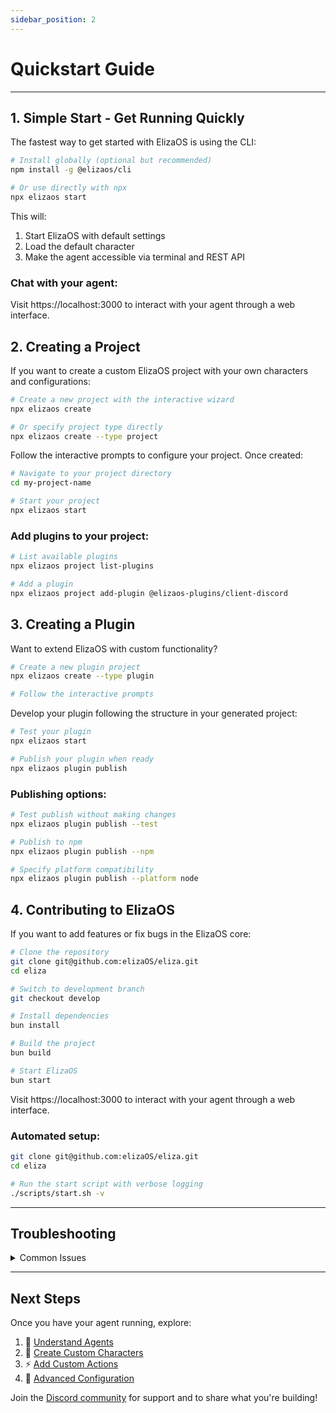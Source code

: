 ```yaml
---
sidebar_position: 2
---
```


# Quickstart Guide

---

## 1. Simple Start - Get Running Quickly

The fastest way to get started with ElizaOS is using the CLI:

```bash
# Install globally (optional but recommended)
npm install -g @elizaos/cli

# Or use directly with npx
npx elizaos start
```

This will:

1. Start ElizaOS with default settings
2. Load the default character
3. Make the agent accessible via terminal and REST API

### Chat with your agent:

Visit https://localhost:3000 to interact with your agent through a web interface.

## 2. Creating a Project

If you want to create a custom ElizaOS project with your own characters and configurations:

```bash
# Create a new project with the interactive wizard
npx elizaos create

# Or specify project type directly
npx elizaos create --type project
```

Follow the interactive prompts to configure your project. Once created:

```bash
# Navigate to your project directory
cd my-project-name

# Start your project
npx elizaos start
```

### Add plugins to your project:

```bash
# List available plugins
npx elizaos project list-plugins

# Add a plugin
npx elizaos project add-plugin @elizaos-plugins/client-discord
```

## 3. Creating a Plugin

Want to extend ElizaOS with custom functionality?

```bash
# Create a new plugin project
npx elizaos create --type plugin

# Follow the interactive prompts
```

Develop your plugin following the structure in your generated project:

```bash
# Test your plugin
npx elizaos start

# Publish your plugin when ready
npx elizaos plugin publish
```

### Publishing options:

```bash
# Test publish without making changes
npx elizaos plugin publish --test

# Publish to npm
npx elizaos plugin publish --npm

# Specify platform compatibility
npx elizaos plugin publish --platform node
```

## 4. Contributing to ElizaOS

If you want to add features or fix bugs in the ElizaOS core:

```bash
# Clone the repository
git clone git@github.com:elizaOS/eliza.git
cd eliza

# Switch to development branch
git checkout develop

# Install dependencies
bun install

# Build the project
bun build

# Start ElizaOS
bun start
```

Visit https://localhost:3000 to interact with your agent through a web interface.

### Automated setup:

```bash
git clone git@github.com:elizaOS/eliza.git
cd eliza

# Run the start script with verbose logging
./scripts/start.sh -v
```

---

## Troubleshooting

<details>
<summary>Common Issues</summary>

### Node Version

- Use Node.js 23.3.0+ (`node -v` to check)
- Try using NVM: `nvm use 23`

### Installation Problems

```bash
# Clean and reinstall
bun clean
bun install --no-frozen-lockfile
bun build
```

### Plugin Issues

```bash
# Rebuild problematic packages
bun rebuild better-sqlite3
```

### Docker Issues

```bash
# Clean up Docker environment
docker rmi -f $(docker images -aq)
docker builder prune -a -f
```

</details>

---

## Next Steps

Once you have your agent running, explore:

1. 🤖 [Understand Agents](./core/agents.md)
2. 📝 [Create Custom Characters](./core/characterfile.md)
3. ⚡ [Add Custom Actions](./core/actions.md)
4. 🔧 [Advanced Configuration](./guides/configuration.md)

Join the [Discord community](https://discord.gg/elizaOS) for support and to share what you're building!

